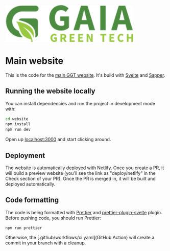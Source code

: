<img src="static/GaiaGreenTechLogo.svg" width=400 alt="Gaia Green Tech" />

# Main website

This is the code for the [main GGT website](https://gaiagreen.tech). It's build with [Svelte](https://svelte.dev/) and [Sapper](https://github.com/sveltejs/sapper).

## Running the website locally

You can install dependencies and run the project in development mode with:

```bash
cd website
npm install
npm run dev
```

Open up [localhost:3000](http://localhost:3000) and start clicking around.

## Deployment

The website is automatically deployed with Netlify. Once you create a PR, it will build a preview website (you'll see the link as "deploy/netlify" in the Check section of your PR). Once the PR is merged in, it will be built and deployed automatically.

## Code formatting

The code is being formatted with [Prettier](https://prettier.io/) and [prettier-plugin-svelte](https://github.com/sveltejs/prettier-plugin-svelte) plugin.
Before pushing code, you should run Prettier:

```
npm run prettier
```

Otherwise, the [.github/workflows/ci.yaml](GitHub Action) will create a commit in your branch with a cleanup.
